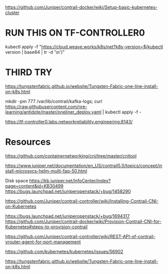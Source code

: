 https://github.com/Juniper/contrail-docker/wiki/Setup-basic-kubernetes-cluster


# RUN THIS ON TF-CONTROLLER0

kubectl apply -f "https://cloud.weave.works/k8s/net?k8s-version=$(kubectl version | base64 | tr -d '\n')"


# THIRD TRY

https://tungstenfabric.github.io/website/Tungsten-Fabric-one-line-install-on-k8s.html

mkdir -pm 777 /var/lib/contrail/kafka-logs; curl https://raw.githubusercontent.com/nre-learning/antidote/master/oneliner_deploy.yaml | kubectl apply -f -


https://tf-controller0.labs.networkreliability.engineering:8143/



# Resources

https://github.com/containernetworking/cni/tree/master/cnitool

https://www.juniper.net/documentation/en_US/contrail5.0/topics/concept/install-microsvcs-helm-multi-faq-50.html

Disk space
https://kb.juniper.net/InfoCenter/index?page=content&id=KB30499
https://bugs.launchpad.net/juniperopenstack/+bug/1458290

https://github.com/Juniper/contrail-controller/wiki/Installing-Contrail-CNI-on-Kubernetes

https://bugs.launchpad.net/juniperopenstack/+bug/1694317
https://github.com/Juniper/contrail-docker/wiki/Provision-Contrail-CNI-for-Kubernetes#steps-to-provision-contrail

https://github.com/Juniper/contrail-controller/wiki/REST-API-of-contrail-vrouter-agent-for-port-management

https://github.com/kubernetes/kubernetes/issues/56902


https://tungstenfabric.github.io/website/Tungsten-Fabric-one-line-install-on-k8s.html